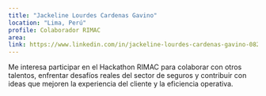 ```yaml
---
title: "Jackeline Lourdes Cardenas Gavino"
location: "Lima, Perú"
profile: Colaborador RIMAC
area: 
link: https://www.linkedin.com/in/jackeline-lourdes-cardenas-gavino-082a4b1b5?utm_source=share&utm_campaign=share_via&utm_content=profile&utm_medium=android_app
---
```


Me interesa participar en el Hackathon RIMAC para colaborar con otros talentos, enfrentar desafíos reales del sector de seguros y contribuir con ideas que mejoren la experiencia del cliente y la eficiencia operativa.